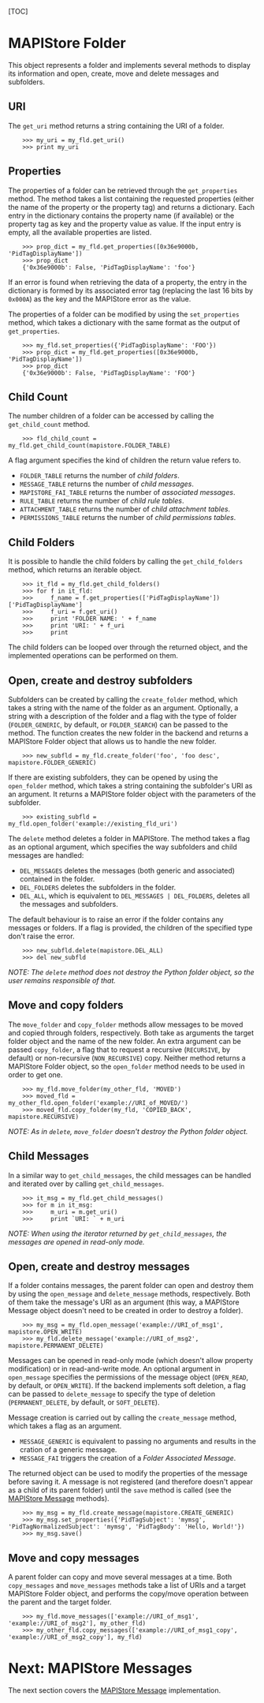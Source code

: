 [TOC]

# MAPIStore Folder #

This object represents a folder and implements several methods to display its information and open, create, move and delete  messages and subfolders.

## URI ##

The `get_uri` method returns a string containing the URI of a folder.

        >>> my_uri = my_fld.get_uri()
        >>> print my_uri

## Properties ##

The properties of a folder can be retrieved through the `get_properties` method. The method takes a list containing the requested properties (either the name of the property or the property tag) and returns a dictionary.
Each entry in the dictionary contains the property name (if available) or the property tag as key and the property value as value.
If the input entry is empty, all the available properties are listed.

        >>> prop_dict = my_fld.get_properties([0x36e9000b, 'PidTagDisplayName'])
        >>> prop_dict
        {'0x36e9000b': False, 'PidTagDisplayName': 'foo'}

If an error is found when retrieving the data of a property, the entry in the dictionary is formed by its associated error tag (replacing the last 16 bits by `0x000A`) as the key and the MAPIStore error as the value.

The properties of a folder can be modified by using the `set_properties` method, which takes a dictionary with the same format as the output of `get_properties`.

        >>> my_fld.set_properties({'PidTagDisplayName': 'FOO'})
        >>> prop_dict = my_fld.get_properties([0x36e9000b, 'PidTagDisplayName'])
        >>> prop_dict
        {'0x36e9000b': False, 'PidTagDisplayName': 'FOO'}
 
## Child Count ##

The number children of a folder can be accessed by calling the `get_child_count` method.

        >>> fld_child_count = my_fld.get_child_count(mapistore.FOLDER_TABLE)

A flag argument specifies the kind of children the return value refers to.

 - `FOLDER_TABLE` returns the number of *child folders*.
 - `MESSAGE_TABLE` returns the number of *child messages*.
 - `MAPISTORE_FAI_TABLE` returns the number of *associated messages*.
 - `RULE_TABLE` returns the number of *child rule tables*.
 - `ATTACHMENT_TABLE` returns the number of *child attachment tables*.
 - `PERMISSIONS_TABLE` returns the number of *child permissions tables*.

## Child Folders  ##

It is possible to handle the child folders by calling the `get_child_folders` method, which returns an iterable object.

        >>> it_fld = my_fld.get_child_folders()
        >>> for f in it_fld:
        >>>     f_name = f.get_properties(['PidTagDisplayName'])['PidTagDisplayName'] 
        >>>     f_uri = f.get_uri() 
        >>>     print 'FOLDER NAME: ' + f_name
        >>>     print 'URI: ' + f_uri
        >>>     print
 
The child folders can be looped over through the returned object, and the implemented operations can be performed on them.

## Open, create and destroy subfolders ##

Subfolders can be created by calling the `create_folder` method, which takes a string with the name of the folder as an argument.
Optionally, a string with a description of the folder and a flag with the type of folder (`FOLDER_GENERIC`, by default, or `FOLDER_SEARCH`) can be passed to the method.
The function creates the new folder in the backend and returns a MAPIStore Folder object that allows us to handle the new folder.

        >>> new_subfld = my_fld.create_folder('foo', 'foo desc', mapistore.FOLDER_GENERIC)

If there are existing subfolders, they can be opened by using the `open_folder` method, which takes a string containing the subfolder's URI as an argument. It returns a MAPIStore folder object with the parameters of the subfolder.

        >>> existing_subfld = my_fld.open_folder('example://existing_fld_uri')

The `delete` method deletes a folder in MAPIStore. The method takes a flag as an optional argument, which specifies the way subfolders and child messages are handled:

 - `DEL_MESSAGES` deletes the messages (both generic and associated) contained in the folder.
 - `DEL_FOLDERS` deletes the subfolders in the folder.
 - `DEL_ALL`, which is equivalent to `DEL_MESSAGES | DEL_FOLDERS`, deletes all the messages and subfolders.

The default behaviour is to raise an error if the folder contains any messages or folders. If a flag is provided, the children of the specified type don't raise the error. 

        >>> new_subfld.delete(mapistore.DEL_ALL)
        >>> del new_subfld

*NOTE: The `delete` method does not destroy the Python folder object, so the user remains responsible of that.*

## Move and copy folders ##

The `move_folder` and `copy_folder` methods allow messages to be moved and copied through folders, respectively. Both take as arguments the target folder object and the name of the new folder.
An extra argument can be passed `copy_folder`, a flag that to request a recursive (`RECURSIVE`, by default) or non-recursive (`NON_RECURSIVE`) copy.
Neither method returns a MAPIStore Folder object, so the `open_folder` method needs to be used in order to get one.

        >>> my_fld.move_folder(my_other_fld, 'MOVED')
        >>> moved_fld = my_other_fld.open_folder('example://URI_of_MOVED/')
        >>> moved_fld.copy_folder(my_fld, 'COPIED_BACK', mapistore.RECURSIVE)

*NOTE: As in `delete`, `move_folder` doesn't destroy the Python folder object.*

## Child Messages ##

In a similar way to `get_child_messages`, the child messages can be handled and iterated over by calling `get_child_messages`.

        >>> it_msg = my_fld.get_child_messages()
        >>> for m in it_msg:
        >>>     m_uri = m.get_uri()
        >>>     print `URI: ` + m_uri

*NOTE: When using the iterator returned by `get_child_messages`, the messages are opened in read-only mode.*

## Open, create and destroy messages ##

If a folder contains messages, the parent folder can open and destroy them by using the `open_message` and `delete_message` methods, respectively.
Both of them take the message's URI as an argument (this way, a MAPIStore Message object doesn't need to be created in order to destroy a folder).

        >>> my_msg = my_fld.open_message('example://URI_of_msg1', mapistore.OPEN_WRITE)
        >>> my_fld.delete_message('example://URI_of_msg2', mapistore.PERMANENT_DELETE)

Messages can be opened in read-only mode (which doesn't allow property modification) or in read-and-write mode. An optional argument in `open_message` specifies the permissions of the message object (`OPEN_READ`, by default, or `OPEN_WRITE`).
If the backend implements soft deletion, a flag can be passed to `delete_message` to specify the type of deletion (`PERMANENT_DELETE`, by default, or `SOFT_DELETE`).

Message creation is carried out by calling the `create_message` method, which takes a flag as an argument. 

 - `MESSAGE_GENERIC` is equivalent to passing no arguments and results in the cration of a generic message.
 - `MESSAGE_FAI` triggers the creation of a *Folder Associated Message*.

The returned object can be used to modify the properties of the message before saving it. A message is not registered (and therefore doesn't appear as a child of its parent folder) until the `save` method is called (see the [MAPIStore Message](mapistoremsg.html) methods).

        >>> my_msg = my_fld.create_message(mapistore.CREATE_GENERIC)
        >>> my_msg.set_properties({'PidTagSubject': 'mymsg', 'PidTagNormalizedSubject': 'mymsg', 'PidTagBody': 'Hello, World!'})
        >>> my_msg.save()

## Move and copy messages #

A parent folder can copy and move several messages at a time. Both `copy_messages` and `move_messages` methods take a list of URIs and a target MAPIStore Folder object, and performs the copy/move operation between the parent and the target folder.

        >>> my_fld.move_messages(['example://URI_of_msg1', 'example://URI_of_msg2'], my_other_fld)
        >>> my_other_fld.copy_messages(['example://URI_of_msg1_copy', 'example://URI_of_msg2_copy'], my_fld)

# Next: MAPIStore Messages #

The next section covers the [MAPIStore Message](mapistoremsg.html) implementation.
